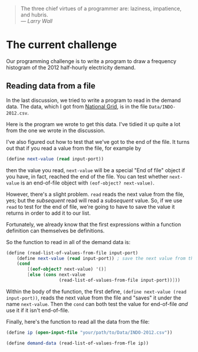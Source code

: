 > The three chief virtues of a programmer are: laziness, impatience, and
> hubris.  
> — *Larry Wall*

The current challenge
=====================

Our programming challenge is to write a program to draw a frequency histogram of
the 2012 half-hourly electricity demand. 

Reading data from a file
------------------------

In the last discussion, we tried to write a program to read in the demand
data. The data, which I got from
[National Grid](http://www.nationalgrid.com/uk/Electricity/Data/Demand+Data/), is
in the file `Data/INDO-2012.csv`.

Here is the program we wrote to get this data. I've tidied it up quite a lot
from the one we wrote in the discussion.

I've also figured out how to test that we've got to the end of the file. It
turns out that if you read a value from the file, for example by

```scheme
(define next-value (read input-port))
```

then the value you read, `next-value` will be a special "End of file" object if you have, in
fact, reached the end of the file. You can test whether `next-value` is an
end-of-file object with `(eof-object? next-value)`. 

However, there's a slight problem. `read` reads the next value from the file,
yes; but the *subsequent* read will read a *subsequent* value. So, if we use
`read` to test for the end of file, we're going to have to save the value it
returns in order to add it to our list.

Fortunately, we already know that the first expressions within a function
definition can themselves be definitions. 

So the function to read in all of the demand data is:

```scheme
(define (read-list-of-values-from-file input-port)
	(define next-value (read input-port)) ; save the next value from the file
	(cond
		[(eof-object? next-value) '()]
		[else (cons next-value
		            (read-list-of-values-from-file input-port))]))
```
	
Within the body of the function, the first define, `(define next-value (read
input-port))`, reads the next value from the file and "saves" it under the name
`next-value`. Then the `cond` can both test the value for end-of-file *and* use
it if it isn't end-of-file.

Finally, here's the function to read all the data from the file:

```scheme
(define ip (open-input-file "your/path/to/Data/INDO-2012.csv"))

(define demand-data (read-list-of-values-from-fle ip))
```
	

